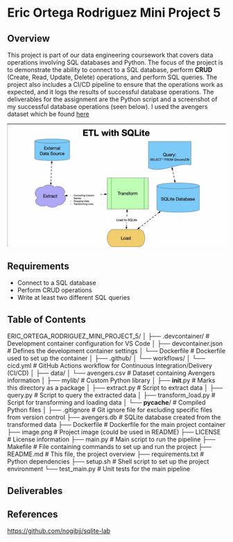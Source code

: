 # Eric Ortega Rodriguez Mini Project 5

## Overview

This project is part of our data engineering coursework that covers data operations involving SQL databases and Python. The focus of the project is to demonstrate the ability to connect to a SQL database, perform **CRUD** (Create, Read, Update, Delete) operations, and perform SQL queries. The project also includes a CI/CD pipeline to ensure that the operations work as expected, and it logs the results of successful database operations. The deliverables for the assignment are the Python script and a screenshot of my successful database operations (seen below). I used the avengers dataset which be found [here](https://github.com/fivethirtyeight/data/tree/refs/heads/master/avengers)

![alt text](image.png)

## Requirements
- Connect to a SQL database
- Perform CRUD operations
- Write at least two different SQL queries

## Table of Contents
ERIC_ORTEGA_RODRIGUEZ_MINI_PROJECT_5/
│
├── .devcontainer/               # Development container configuration for VS Code
│   ├── devcontainer.json        # Defines the development container settings
│   └── Dockerfile               # Dockerfile used to set up the container
│
├── .github/
│   └── workflows/
│       └── cicd.yml             # GitHub Actions workflow for Continuous Integration/Delivery (CI/CD)
│
├── data/
│   └── avengers.csv             # Dataset containing Avengers information
│
├── mylib/                       # Custom Python library
│   ├── __init__.py              # Marks this directory as a package
│   ├── extract.py               # Script to extract data
│   ├── query.py                 # Script to query the extracted data
│   ├── transform_load.py        # Script for transforming and loading data
│   └── __pycache__/             # Compiled Python files
│
├── .gitignore                   # Git ignore file for excluding specific files from version control
├── avengers.db                  # SQLite database created from the transformed data
├── Dockerfile                   # Dockerfile for the main project container
├── image.png                    # Project image (could be used in README)
├── LICENSE                      # License information
├── main.py                      # Main script to run the pipeline
├── Makefile                     # File containing commands to set up and run the project
├── README.md                    # This file, the project overview
├── requirements.txt             # Python dependencies
├── setup.sh                     # Shell script to set up the project environment
└── test_main.py                 # Unit tests for the main pipeline


## Deliverables 

## References
https://github.com/nogibjj/sqlite-lab